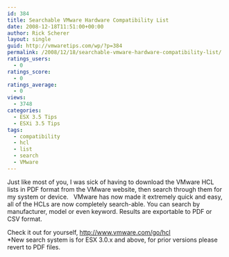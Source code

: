 ```yaml
---
id: 384
title: Searchable VMware Hardware Compatibility List
date: 2008-12-18T11:51:00+00:00
author: Rick Scherer
layout: single
guid: http://vmwaretips.com/wp/?p=384
permalink: /2008/12/18/searchable-vmware-hardware-compatibility-list/
ratings_users:
  - 0
ratings_score:
  - 0
ratings_average:
  - 0
views:
  - 3748
categories:
  - ESX 3.5 Tips
  - ESXi 3.5 Tips
tags:
  - compatibility
  - hcl
  - list
  - search
  - VMware
---
```

Just like most of you, I was sick of having to download the VMware HCL lists in PDF format from the VMware website, then search through them for my system or device.   VMware has now made it extremely quick and easy, all of the HCLs are now completely search-able. You can search by manufacturer, model or even keyword. Results are exportable to PDF or CSV format.

Check it out for yourself, <a href="http://www.vmware.com/go/hcl" target="_blank">http://www.vmware.com/go/hcl<br /> </a>*New search system is for ESX 3.0.x and above, for prior versions please revert to PDF files.